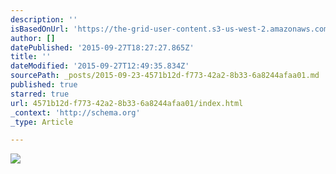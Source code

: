 ```yaml
---
description: ''
isBasedOnUrl: 'https://the-grid-user-content.s3-us-west-2.amazonaws.com/52d8f0ce-5fa0-4c70-a738-49db20ee8ca1.png'
author: []
datePublished: '2015-09-27T18:27:27.865Z'
title: ''
dateModified: '2015-09-27T12:49:35.834Z'
sourcePath: _posts/2015-09-23-4571b12d-f773-42a2-8b33-6a8244afaa01.md
published: true
starred: true
url: 4571b12d-f773-42a2-8b33-6a8244afaa01/index.html
_context: 'http://schema.org'
_type: Article

---
```

![](https://the-grid-user-content.s3-us-west-2.amazonaws.com/52d8f0ce-5fa0-4c70-a738-49db20ee8ca1.png)